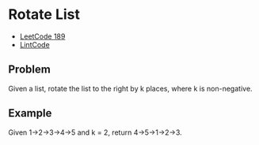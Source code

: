 Rotate List
====

* [LeetCode 189](https://leetcode.com/problems/rotate-array/)
* [LintCode](http://www.lintcode.com/en/problem/rotate-list/)

Problem
----

Given a list, rotate the list to the right by k places, where k is non-negative.


Example
----

Given 1->2->3->4->5 and k = 2, return 4->5->1->2->3.




